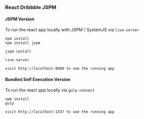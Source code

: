 ### React Dribbble JSPM


#### JSPM Version
To run the react app locally with JSPM / SystemJS via ```live-server```

    npm install
    npm install jspm

    jspm install

    live-server

    visit http://localhost:8080 to see the running app 

#### Bundled Self Execution Version
To run the react app locally via ```gulp-connect```

    npm install
    gulp

    visit http://localhost:1337 to see the running app